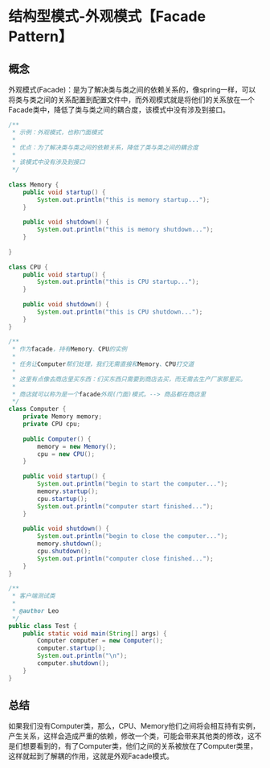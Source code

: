 # 结构型模式-外观模式【Facade Pattern】

## 概念

外观模式(Facade)：是为了解决类与类之间的依赖关系的，像spring一样，可以将类与类之间的关系配置到配置文件中，而外观模式就是将他们的关系放在一个Facade类中，降低了类与类之间的耦合度，该模式中没有涉及到接口。

```java
/** 
 * 示例：外观模式，也称门面模式 
 *  
 * 优点：为了解决类与类之间的依赖关系，降低了类与类之间的耦合度 
 *  
 * 该模式中没有涉及到接口 
 */  
  
class Memory {  
    public void startup() {  
        System.out.println("this is memory startup...");  
    }  
  
    public void shutdown() {  
        System.out.println("this is memory shutdown...");  
    }  
  
}  
  
class CPU {  
    public void startup() {  
        System.out.println("this is CPU startup...");  
    }  
  
    public void shutdown() {  
        System.out.println("this is CPU shutdown...");  
    }  
}  
  
/** 
 * 作为facade，持有Memory、CPU的实例 
 *  
 * 任务让Computer帮们处理，我们无需直接和Memory、CPU打交道 
 *  
 * 这里有点像去商店里买东西：们买东西只需要到商店去买，而无需去生产厂家那里买。 
 *  
 * 商店就可以称为是一个facade外观(门面)模式。--> 商品都在商店里 
 */  
class Computer {  
    private Memory memory;  
    private CPU cpu;  
  
    public Computer() {  
        memory = new Memory();  
        cpu = new CPU();  
    }  
  
    public void startup() {  
        System.out.println("begin to start the computer...");  
        memory.startup();  
        cpu.startup();  
        System.out.println("computer start finished...");  
    }  
  
    public void shutdown() {  
        System.out.println("begin to close the computer...");  
        memory.shutdown();  
        cpu.shutdown();  
        System.out.println("computer close finished...");  
    }  
}  
  
/** 
 * 客户端测试类 
 *  
 * @author Leo 
 */  
public class Test {  
    public static void main(String[] args) {  
        Computer computer = new Computer();  
        computer.startup();  
        System.out.println("\n");  
        computer.shutdown();  
    }  
}  
```

## 总结
如果我们没有Computer类，那么，CPU、Memory他们之间将会相互持有实例，产生关系，这样会造成严重的依赖，修改一个类，可能会带来其他类的修改，这不是们想要看到的，有了Computer类，他们之间的关系被放在了Computer类里，这样就起到了解耦的作用，这就是外观Facade模式。


